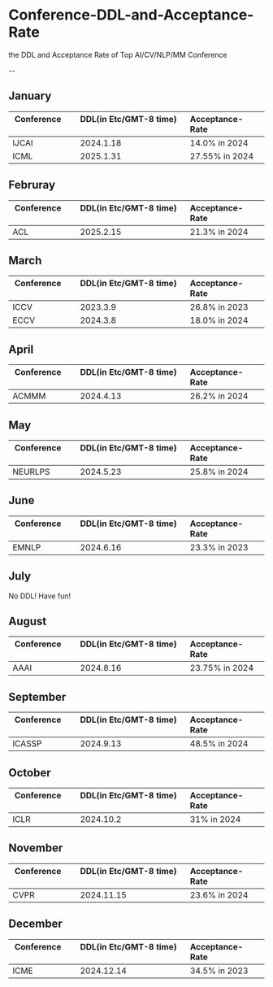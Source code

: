 # Conference-DDL-and-Acceptance-Rate
the DDL and Acceptance Rate of Top AI/CV/NLP/MM Conference

--

## January
| Conference        | DDL(in Etc/GMT-8 time)    | Acceptance-Rate  |
| ------------- | :------------- | :----- |
|IJCAI | 2024.1.18 | 14.0% in 2024 |
|ICML | 2025.1.31 | 27.55% in 2024 |

## Februray
| Conference        | DDL(in Etc/GMT-8 time)    | Acceptance-Rate  |
| ------------- | :------------- | :----- |
|ACL | 2025.2.15 | 21.3% in 2024 |

## March
| Conference        | DDL(in Etc/GMT-8 time)    | Acceptance-Rate  |
| ------------- | :------------- | :----- |
|ICCV | 2023.3.9 | 26.8% in 2023 |
|ECCV | 2024.3.8 | 18.0% in 2024 |

## April
| Conference        | DDL(in Etc/GMT-8 time)    | Acceptance-Rate  |
| ------------- | :------------- | :----- |
|ACMMM | 2024.4.13 | 26.2% in 2024 |

## May
| Conference        | DDL(in Etc/GMT-8 time)    | Acceptance-Rate  |
| ------------- | :------------- | :----- |
|NEURLPS | 2024.5.23 | 25.8% in 2024 |

## June
| Conference        | DDL(in Etc/GMT-8 time)    | Acceptance-Rate  |
| ------------- | :------------- | :----- |
|EMNLP | 2024.6.16 | 23.3% in 2023 |

## July
No DDL! Have fun!

## August
| Conference        | DDL(in Etc/GMT-8 time)    | Acceptance-Rate  |
| ------------- | :------------- | :----- |
|AAAI | 2024.8.16 | 23.75% in 2024 |

## September
| Conference        | DDL(in Etc/GMT-8 time)    | Acceptance-Rate  |
| ------------- | :------------- | :----- |
|ICASSP | 2024.9.13 | 48.5% in 2024 |

## October
| Conference        | DDL(in Etc/GMT-8 time)    | Acceptance-Rate  |
| ------------- | :------------- | :----- |
|ICLR | 2024.10.2 | 31% in 2024 |

## November
| Conference        | DDL(in Etc/GMT-8 time)    | Acceptance-Rate  |
| ------------- | :------------- | :----- |
|CVPR | 2024.11.15 | 23.6% in 2024 |

## December
| Conference        | DDL(in Etc/GMT-8 time)    | Acceptance-Rate  |
| ------------- | :------------- | :----- |
|ICME | 2024.12.14 | 34.5% in 2023 |
